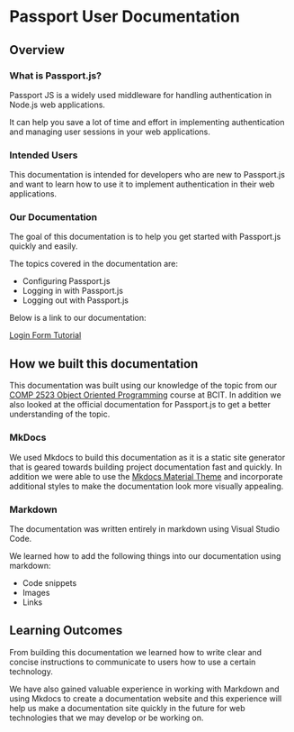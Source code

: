 # Passport User Documentation

## Overview

### What is Passport.js?

Passport JS is a widely used middleware for handling authentication in Node.js web applications.

It can help you save a lot of time and effort in implementing authentication and managing user sessions in your web applications.

### Intended Users
This documentation is intended for developers who are new to Passport.js and want to learn how to use it to implement authentication in their web applications.

### Our Documentation

The goal of this documentation is to help you get started with Passport.js quickly and easily.

The topics covered in the documentation are:

- Configuring Passport.js
- Logging in with Passport.js
- Logging out with Passport.js

Below is a link to our documentation:

[Login Form Tutorial](https://michaeleii.github.io/passport-user-documentation/pages/login-form-tutorial/)

## How we built this documentation

This documentation was built using our knowledge of the topic from our [COMP 2523 Object Oriented Programming](https://www.bcit.ca/outlines/20231087556/) course at BCIT. In addition we also looked at the official documentation for Passport.js to get a better understanding of the topic.

### MkDocs

We used Mkdocs to build this documentation as it is a static site generator that is geared towards building project documentation fast and quickly. In addition we were able to use the [Mkdocs Material Theme](https://squidfunk.github.io/mkdocs-material/) and incorporate additional styles to make the documentation look more visually appealing.

### Markdown

The documentation was written entirely in markdown using Visual Studio Code.

We learned how to add the following things into our documentation using markdown:

- Code snippets
- Images
- Links

## Learning Outcomes

From building this documentation we learned how to write clear and concise instructions to communicate to users how to use a certain technology.

We have also gained valuable experience in working with Markdown and using Mkdocs to create a documentation website and this experience will help us make a documentation site quickly in the future for web technologies that we may develop or be working on.
